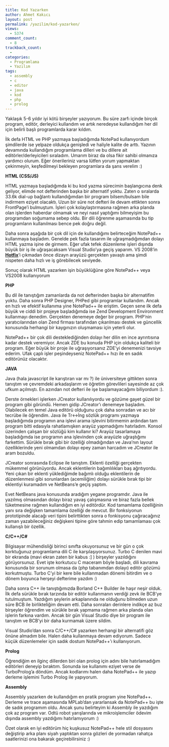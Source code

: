 ```yaml
---
title: Kod Yazarken
author: Ahmet Kakıcı
layout: post
permalink: /yazilim/kod-yazarken/
views:
  - 5374
comment_count:
  - 8
trackback_count:
  - 
categories:
  - Programlama
  - Yazılım
tags:
  - assembly
  - c
  - editor
  - java
  - kod
  - php
  - prolog
---
```

Yaklaşık 5-6 yıldır iyi kötü birşeyler yazıyorum. Bu süre zarfı içinde birçok program, editör, derleyici kullandım ve artık neredeyse kullandığım her dil için belirli başlı programlarda karar kıldım.

İlk defa HTML ve PHP yazmaya başladığımda NotePad kullanıyordum şimdilerde ise yelpaze oldukça genişledi ve haliyle kalite de arttı. Yazının devamında kullandığım programlama dilleri ve bu dillere ait editörler/derleyicileri sıraladım. Umarım biraz da olsa fikir sahibi olmanıza yardımcı olurum. Eğer önerileriniz varsa lütfen yorum yapmaktan çekinmeyin, keşfedilmeyi bekleyen programlara da şans verelim :)

<!--more-->

**HTML (CSS/JS)**

HTML yazmaya başladığımda ki bu kod yazma sürecimin başlangıcına denk geliyor, elimde not defterinden başka bir alternatif yoktu. Zaten o sıralarda 33.6k dial-up bağlantı kullandığımdan bir program bilsem/bulsam bile indirmem eziyet olacaktı. Uzun bir süre not defteri ile devam ettikten sonra FrontPage&#8217;i bulmuştum. İşleri çok kolaylaştırmasına rağmen arka planda olan işlerden haberdar olmamak ve neyi nasıl yaptığımı bilmeyişim bu programdan soğumama sebep oldu. Bir dili öğrenme aşamasında bu tip programların kullanılması bence pek doğru değil.

Daha sonra aşağıda bir çok dil için de kullandığımı belirteceğim NotePad++ kullanmaya başladım. Genelde pek fazla tasarım ile uğraşmadığımdan dolayı HTML yazma işine de girmem. Eğer ufak tefek düzenleme işleri dışında büyük bir iş ile uğraşacaksam Visual Studio&#8217;ya geçiş yaparım. VS 2008&#8217;in **<a href="https://connect.microsoft.com/VisualStudio/Downloads/DownloadDetails.aspx?DownloadID=10826&wa=wsignin1.0" target="_blank">Hotfix</a>**&#8216;i çıkmadan önce dizayn arayüzü gerçekten yavaştı ama şimdi nispeten daha hızlı ve iş görebilecek seviyede.

Sonuç olarak HTML yazarken işin büyüklüğüne göre NotePad++ veya VS2008 kullanıyorum

**PHP**

Bu dil ile tanıştığım zamanlarda da not defterinden başka bir alternatifim yoktu. Daha sonra PHP Designer, PHPed gibi programlar kullandım. Ancak en hızlı ve efektif kullanıma yine NotePad++ ile eriştim. Geçen sene ilk defa büyük ve ciddi bir projeye başladığımda ise Zend Development Environment kullanmayı denedim. Gerçekten denemeye değer bir program. PHP&#8217;nin yaratıcılarından olan Zend firması tarafından çıkarılması destek ve güncellik konusunda herhangi bir kaygınızın oluşmaması için yeterli olur.

NotePad++ bir çok dili desteklediğinden dolayı her dilin en ince ayrıntısına kadar destek veremiyor. Ancak ZDE bu konuda PHP için oldukça kaliteli bir program. Eğer büyük bir proje ile uğraşıyorsanız ZDE&#8217;yi denemenizi tavsiye ederim. Ufak çaplı işler peşindeyseniz NotePad++ hızı ile en sadık editörünüz olacaktır.

**JAVA**

Java (hala javascript ile karıştıran var mı ?) ile üniversiteye gittikten sonra tanıştım ve çevremdeki arkadaşlarım ve öğretim görevlileri sayesinde az çok ufkum açılmıştı. En azından not defteri ile işe başlamayacağımı biliyordum :).

Derste örnekleri işlerken JCreator kullanılıyordu ve gözüme gayet güzel bir program gibi göründü. Hemen gidip JCreator&#8217;ı denemeye başladım. Olabilecek en temel Java editörü olduğunu çok daha sonradan ve acı bir tecrübe ile öğrendim. Java ile Tr<->İng sözlük programı yazmaya başladığımda programın ana işlevi arama işlevini bitirmemin ardından tam program bitti edasıyla rahatlamışken arayüz yapmadığımı hatırladım. Konsol üzerinden çalışan bir sözlüğü kim kullanır ki? Arayüz tasarlamaya başladığımda ise programın ana işlevinden çok arayüzle uğraştığımı farkettim. Sürükle bırak gibi bir özelliği olmadığından ve Java&#8217;nın layout özelliklerinde yeni olmamdan dolayı epey zaman harcadım ve JCreator ile aram bozuldu.

JCreator sonrasında Eclipse ile tanıştım. Eklenti özelliği gerçekten mükemmel görünüyordu. Ancak eklentilerin bağımlılıkları baş ağrıtıyordu. Yeni çıkan bir eklenti yüklediğimde bağımlı olduğu eklentilerin de düzenlenmesi gibi sorunlardan (acemiliğim) dolayı sürükle bırak tipi bir eklentiyi kuramadım ve NetBeans&#8217;e geçiş yaptım.

Evet NetBeans java konusunda aradığım yegane programdır. Java ile yazılmış olmasından dolayı biraz yavaş çalışmasına ve biraz fazla bellek tüketmesine rağmen kullandığım en iyi editördür. Kod tamamlama özelliğinin yanı sıra değişken tamamlama özelliği de mevcut. Bir fonksiyonun prototipinde alacağı veri tipini belirttikten sonra o fonkisyonu çağıracağınız zaman yazabileceğiniz değişkeni tipine göre tahmin edip tamamlaması çok kullanışlı bir özellik.

**C/C++/C#**

Bilgisayar mühendisliği birinci sınıfta okuyorsunuz ve bir gün o çok korktuğunuz programlama dili C ile karşılaşıyorsunuz. Turbo C denilen mavi bir ekranda (mavi ekran zaten bir kabus :] ) birşeyler yazıldığını görüyorsunuz. Evet işte korkutucu C maceram böyle başladı, dili kavrama konusunda bir sorunum olmasa da (php tabanımdan dolayı) editör gözümü korkutmuştu. Turbo C&#8217;yi bir kere bile kullanmadan dönemi bitirdim ve o dönem boyunca herşeyi defterime yazdım :)

Daha sonra C++ ile tanıştığımızda Borland C++ Builder ile haşır neşir olduk. İlk defa sürükle bırak tarzında bir editör kullanmanın verdiği zevk ile BCB&#8217;ye tutulmuştum. Yazdığım şeylerin arkaplanında ne olduğunu bilmeden uzun süre BCB ile birlikteliğim devam etti. Daha sonraları derinlere indikçe az buz birşeyler öğrendim ve sürükle bırak yapmama rağmen arka planda olan işlerin farkına vardım. Ancak bir gün Visual Studio diye bir program ile tanıştım ve BCB&#8217;yi bir daha kurmamak üzere sildim.

Visual Studio&#8217;dan sonra C/C++/C# yazarken herhangi bir alternatifi göz önüne almadım bile. Halen daha kullanmaya devam ediyorum. Sadece küçük düzenlemeler için sadık dostum NotePad++&#8217;ı kullanıyorum.

**Prolog**

Öğrendiğim en ilginç dillerden biri olan prolog için adını bile hatırlamadığım editörleri deneyip bıraktım. Sonunda ise kullanımı eziyet verse de TurboProlog&#8217;a döndüm. Ancak kodlarımı halen daha NotePad++ ile yazıp derleme işlemini Turbo Prolog ile yapıyorum.

**Assembly**

Assembly yazarken de kullandığım en pratik program yine NotePad++. Derleme ve trace aşamasında MPLab&#8217;dan yararlansak da NotePad++ bu işte de sadık programım oldu. Ancak şunu belirteyim ki Assembly ile yazdığım çok az program var. Odtü robot yarışlarında ve mikroişlemciler ödevim dışında assembly yazdığımı hatırlamıyorum :)

Özet olarak en iyi editörüm hiç kuşkusuz NotePad++ hele stil dosyasını değiştirip arka planı siyah yaptıktan sonra gözleri de yormadan rahatça saatlerinizi ona bakarak geçirebilirsiniz :)